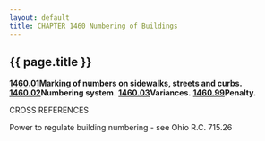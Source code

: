 ```yaml
---
layout: default 
title: CHAPTER 1460 Numbering of Buildings
---
```


{{ page.title }}
----------------

[**1460.01**](58bb3b08.html)**Marking of numbers on sidewalks, streets
and curbs.** [**1460.02**](58bee74c.html)**Numbering system.**
[**1460.03**](58c908c2.html)**Variances.**
[**1460.99**](58cd6f91.html)**Penalty.**

CROSS REFERENCES

Power to regulate building numbering - see Ohio R.C. 715.26
